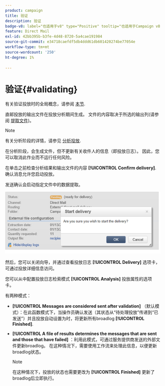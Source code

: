 ```yaml
---
product: campaign
title: 验证
description: 验证
badge-v8: label="也适用于v8" type="Positive" tooltip="也适用于Campaign v8"
feature: Direct Mail
exl-id: 42bb395b-b3fe-4d48-8720-5a4cae191984
source-git-commit: e34718caefdf5db4ddd61db601420274be77054e
workflow-type: tm+mt
source-wordcount: '250'
ht-degree: 1%

---
```


# 验证{#validating}



有关验证投放时的全局概念，请参阅 [本节](steps-validating-the-delivery.md).

直邮投放的输出文件在投放分析期间生成。 文件的内容取决于所选的输出列(请参阅 [提取文件](defining-the-direct-mail-content.md#extraction-file))。

>[!NOTE]
>
>有关分析阶段的详情，请参见 [分析投放](steps-validating-the-delivery.md#analyzing-the-delivery).

在分析阶段，会生成文件，但不更新有关收件人的信息（即投放日志）。 因此，您可以取消此作业而不运行任何风险。

在单击之前检查分析结果和输出文件的内容 **[!UICONTROL Confirm delivery]**. 确认消息允许您启动投放。

发送确认会启动指定文件中的数据提取。

![](assets/s_ncs_user_postal_del_send_confirm_postal.png)

然后，您可以关闭向导，并通过查看投放日志 **[!UICONTROL Delivery]** 选项卡，可通过投放详细信息访问。

您可以从中配置投放日志检索模式 **[!UICONTROL Analysis]** 投放属性的选项卡。

有两种模式：

* **[!UICONTROL Messages are considered sent after validation]** （默认模式）：在此函数模式下，当操作员确认发送（其状态从“待处理投放”传递到“已发送”）并且投放自动设置为时，将更新所有broadlog **[!UICONTROL Finished]**.
* **[!UICONTROL A file of results determines the messages that are sent and those that have failed]** ：利用此模式，可通过服务提供商发送的外部文件更新broadlog。 在这种情况下，需要使用工作流来处理此信息，以便更新broadlog状态。

  >[!NOTE]
  >
  >在这种情况下，投放的状态也需要更改为 **[!UICONTROL Finished]** 更新了broadlog后立即执行。

